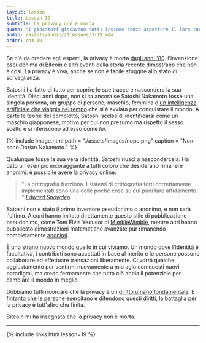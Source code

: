 ```yaml
---
layout: lesson
title: Lesson 19
subtitle: La privacy non è morta
quote: "I giocatori giocavano tutti insieme senza aspettare il loro turno, litigando sempre e picchiandosi a cagion dei ricci; e in breve la Regina diventò furiosa, e andava qua e là pestando i piedi e gridando: \"Mozzategli la testa!\" oppure: \"Mozzatele la testa!\" almeno una volta al minuto."
audio: /assets/audio/21lessons/3-19.m4a
order: ch3-19
---
```


Se c'è da credere agli esperti, la privacy è morta [dagli anni '80][since the 80ies]. 
l'invenzione pseudonima di Bitcoin e altri eventi della storia recente
dimostrano che non è così. La privacy è viva, anche se 
non è facile sfuggire allo stato di sorveglianza.

Satoshi ha fatto di tutto per coprire le sue tracce e nascondere
la sua identità. Dieci anni dopo, non si sa ancora se Satoshi Nakamoto
fosse una singola persona, un gruppo di persone, maschio, femmina o 
[un'intelligenza artificiale che viaggia nel tempo][time-traveling AI] che si 
è avviata per conquistare il mondo.
A parte le teorie del complotto, Satoshi scelse di identificarsi come un
maschio giapponese, motivo per cui non presumo ma rispetto il sesso scelto
e si riferiscono ad esso come *lui*.

{% include image.html path = "./assets/images/nope.png" caption = "Non sono Dorian Nakamoto." %}

Qualunque fosse la sua vera identità, Satoshi riuscì a nascondercela. 
Ha dato un esempio incoraggiante a tutti coloro che desiderano rimanere
anonimi: è possibile avere la privacy online.

> "La crittografia funziona. I sistemi di crittografia forti correttamente implementati
> sono una delle poche cose su cui puoi fare affidamento. "
> <cite> [Edward Snowden] </cite>

Satoshi non è stato il primo inventore pseudonimo o anonimo, e 
non sarà l'ultimo. Alcuni hanno imitato direttamente questo 
stile di pubblicazione pseudonimo, come Tom Elvis Yedusor di [MimbleWimble], mentre
altri hanno pubblicato dimostrazioni matematiche avanzate pur rimanendo
completamente [anonimi][anonymous].

È uno strano nuovo mondo quello in cui viviamo. Un mondo dove l'identità è
facoltativa, i contributi sono accettati in base al merito e le persone possono
collaborare ed effettuare transazioni liberamente. Ci vorrà qualche aggiustamento per 
sentirmi nuovamente a mio agio con questi nuovi paradigmi, ma credo fermamente che 
tutto ciò abbia il potenziale per cambiare il mondo in meglio.

Dobbiamo tutti ricordare che la privacy è un [diritto umano fondamentale][fundamental human right]. E
fintanto che le persone esercitano e difendono questi diritti, la battaglia per
la privacy è tutt'altro che finita. 

Bitcoin mi ha insegnato che la privacy non è morta.

---

{% include links.html lesson=19 %}

[since the 80ies]: https://books.google.com/ngrams/graph?content=privacy+is+dead&year_start=1970&year_end=2019&corpus=15&smoothing=3&share=&direct_url=t1%3B%2Cprivacy%20is%20dead%3B%2Cc0
[time-traveling AI]: https://blockchain24-7.com/is-crypto-creator-a-time-travelling-ai/
["I am not Dorian Nakamoto."]: http://p2pfoundation.ning.com/forum/topics/bitcoin-open-source?commentId=2003008%3AComment%3A52186
[Edward Snowden]: https://www.theguardian.com/world/2013/jun/17/edward-snowden-nsa-files-whistleblower
[MimbleWimble]: https://github.com/mimblewimble/docs/wiki/MimbleWimble-Origin
[anonymous]: https://oeis.org/A180632/a180632.pdf
[fundamental human right]: http://www.un.org/en/universal-declaration-human-rights/

<!-- Wikipedia -->
[alice]: https://en.wikipedia.org/wiki/Alice%27s_Adventures_in_Wonderland
[carroll]: https://en.wikipedia.org/wiki/Lewis_Carroll
